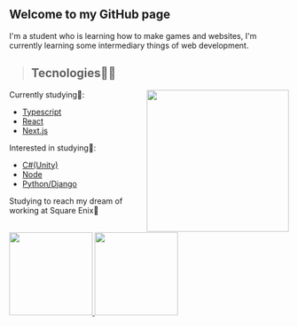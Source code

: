 <h2> Welcome to my GitHub page</h2>
  
I'm a student who is learning how to make games and websites, I'm currently learning some intermediary things of web development.

> <h2> Tecnologies👨‍💻 </h2>
Currently studying🚀:
<img src="https://encrypted-tbn0.gstatic.com/images?q=tbn:ANd9GcQ2JC9KDh-UVAiFfDJ7ogzPMQqM24L3rPaVeIk12oxOisxnJ99hOI7hh_Wehb0Bbcx5oDY&usqp=CAU" width="256" height="256" align="right">
<ul>
  <li><a href="https://www.typescriptlang.org/" target="_blank">Typescript</a></li>
  <li><a href="https://reactjs.org/" target="_blank">React</a></li>
   <li><a href="https://nextjs.org/" target="_blank">Next.js</a></li>
</ul>
Interested in studying📘:
<ul>
  <li><a href="https://unity.com/pages/unity-pro-buy-now" target="_blank">C#(Unity)</a></li>
  <li><a href="https://nodejs.org/en/" target="_blank">Node</a></li>
  <li><a href="https://www.python.org/" target="_blank">Python/Django</a></li>
</ul>

Studying to reach my dream of working at Square Enix🤩

<br>
<div>
  <a href="https://github.com/PedroAugusto31">
<img max-width="50%" height="150px" src="https://github-readme-stats.vercel.app/api?username=PedroAugusto31&show_icons=true&theme=tokyonight&include_all_commits=true&count_private=true"/>
<img max-width="50%" height="150px" src="https://github-readme-stats.vercel.app/api/top-langs/?username=PedroAugusto31&layout=compact&langs_count=16&theme=tokyonight"/>
  </a>                                                                                                                                
</div>
